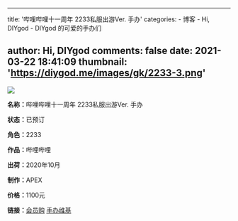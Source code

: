 
---
title: '哔哩哔哩十一周年 2233私服出游Ver. 手办'
categories: 
    - 博客
    - Hi, DIYgod
    - DIYgod 的可爱的手办们

author: Hi, DIYgod
comments: false
date: 2021-03-22 18:41:09
thumbnail: 'https://diygod.me/images/gk/2233-3.png'
---

<div>   
<div class="gk-img"><picture><source srcset="/images/gk/2233-3.webp" type="image/webp"><img loading="lazy" src="https://diygod.me/images/gk/2233-3.png" referrerpolicy="no-referrer"></picture></div><div class="gk-desc"><p><strong>名称：</strong>哔哩哔哩十一周年 2233私服出游Ver. 手办</p><p><strong>状态：</strong>已预订</p><p><strong>角色：</strong>2233</p><p><strong>作品：</strong>哔哩哔哩</p><p><strong>出荷：</strong>2020年10月</p><p><strong>制作：</strong>APEX</p><p><strong>价格：</strong>1100元</p><p><strong>链接：</strong><a target="_blank" rel="noopener" href="https://mall.bilibili.com/detail.html?itemsId=10023586&loadingShow=1&noTitleBar=1&shopId=2233">会员购</a> <a target="_blank" rel="noopener" href="https://www.hpoi.net/hobby/59969">手办维基</a></p></div>  
</div>
            